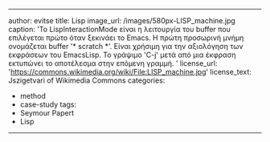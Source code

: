 
---
author: evitse
title: Lisp
image_url: /images/580px-LISP_machine.jpg
caption: 'Το LispInteractionMode είναι η λειτουργία του buffer που επιλέγεται  πρώτο  όταν ξεκινάει το Emacs. Η πρώτη προσωρινή μνήμη ονομάζεται buffer '* scratch *'. Είναι χρήσιμη για την αξιολόγηση των εκφράσεων του EmacsLisp. Το γράψιμο 'C-j' μετά από μια έκφραση εκτυπώνει το αποτέλεσμα στην επόμενη γραμμή.
'
license_url: 'https://commons.wikimedia.org/wiki/File:LISP_machine.jpg'
license_text: Jszigetvari  of Wikimedia Commons
categories:
  - method
  - case-study
tags:
  - Seymour Papert
  - Lisp
---

